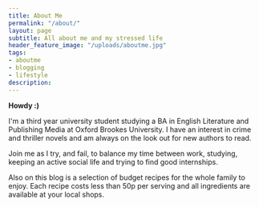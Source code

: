 ```yaml
---
title: About Me
permalink: "/about/"
layout: page
subtitle: All about me and my stressed life
header_feature_image: "/uploads/aboutme.jpg"
tags:
- aboutme
- blogging
- lifestyle
description:
---
```


**Howdy :)**

I'm a third year university student studying a BA in English Literature and Publishing Media at Oxford Brookes University. I have an interest in crime and thriller novels and am always on the look out for new authors to read.

Join me as I try, and fail, to balance my time between work, studying, keeping an active social life and trying to find good internships.

Also on this blog is a selection of budget recipes for the whole family to enjoy. Each recipe costs less than 50p per serving and all ingredients are available at your local shops.
